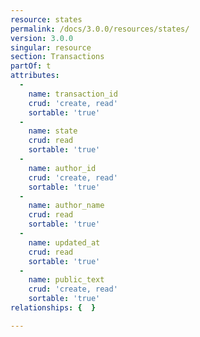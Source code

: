 ```yaml
---
resource: states
permalink: /docs/3.0.0/resources/states/
version: 3.0.0
singular: resource
section: Transactions
partOf: t
attributes:
  -
    name: transaction_id
    crud: 'create, read'
    sortable: 'true'
  -
    name: state
    crud: read
    sortable: 'true'
  -
    name: author_id
    crud: 'create, read'
    sortable: 'true'
  -
    name: author_name
    crud: read
    sortable: 'true'
  -
    name: updated_at
    crud: read
    sortable: 'true'
  -
    name: public_text
    crud: 'create, read'
    sortable: 'true'
relationships: {  }

---
```

